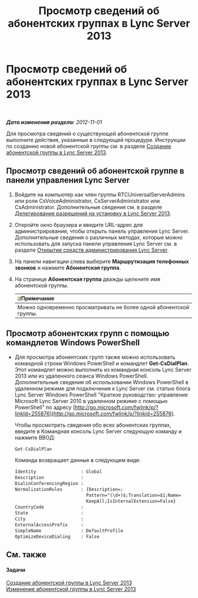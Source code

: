 ﻿---
title: Просмотр сведений об абонентских группах в Lync Server 2013
TOCTitle: Просмотр сведений об абонентских группах в Lync Server 2013
ms:assetid: 25ed0112-a8a7-418a-8c2c-580081be692a
ms:mtpsurl: https://technet.microsoft.com/ru-ru/library/JJ687997(v=OCS.15)
ms:contentKeyID: 49887906
ms.date: 05/19/2016
mtps_version: v=OCS.15
ms.translationtype: HT
---

# Просмотр сведений об абонентских группах в Lync Server 2013

 

_**Дата изменения раздела:** 2012-11-01_

Для просмотра сведений о существующей абонентской группе выполните действия, указанные в следующей процедуре. Инструкции по созданию новой абонентской группы см. в разделе [Создание абонентской группы в Lync Server 2013](lync-server-2013-create-a-dial-plan.md).

## Просмотр сведений об абонентской группе в панели управления Lync Server

1.  Войдите на компьютер как член группы RTCUniversalServerAdmins или роли CsVoiceAdministrator, CsServerAdministrator или CsAdministrator. Дополнительные сведения см. в разделе [Делегирование разрешений на установку в Lync Server 2013](lync-server-2013-delegate-setup-permissions.md).

2.  Откройте окно браузера и введите URL-адрес для администрирования, чтобы открыть панель управления Lync Server. Дополнительные сведения о различных методах, которые можно использовать для запуска панели управления Lync Server см. в разделе [Открытие средств администрирования Lync Server](lync-server-2013-open-lync-server-administrative-tools.md).

3.  На панели навигации слева выберите **Маршрутизация телефонных звонков** и нажмите **Абонентская группа**.

4.  На странице **Абонентская группа** дважды щелкните имя абонентской группы.
    
    <table>
    <thead>
    <tr class="header">
    <th><img src="images/Gg398412.note(OCS.15).gif" title="note" alt="note" />Примечание</th>
    </tr>
    </thead>
    <tbody>
    <tr class="odd">
    <td>Можно одновременно просматривать не более одной абонентской группы.</td>
    </tr>
    </tbody>
    </table>


## Просмотр абонентских групп с помощью командлетов Windows PowerShell

  - Для просмотра абонентских групп также можно использовать командной строки Windows PowerShell и командлет **Get-CsDialPlan**. Этот командлет можно выполнить из командная консоль Lync Server 2013 или из удаленного сеанса Windows PowerShell. Дополнительные сведения об использовании Windows PowerShell в удаленном режиме для подключения к Lync Server см. статью блога Lync Server Windows PowerShell "Краткое руководство: управление Microsoft Lync Server 2010 в удаленном режиме с помощью PowerShell" по адресу [http://go.microsoft.com/fwlink/p/?linkId=255876](http://go.microsoft.com/fwlink/p/?linkid=255876).
    
    Чтобы просмотреть сведения обо всех абонентских группах, введите в Командная консоль Lync Server следующую команду и нажмите ВВОД:
    
        Get-CsDialPlan
    
    Команда возвращает данные в следующем виде:
    
        Identity                 : Global
        Description              :
        DialinConferencingRegion :
        NormalizationRules       : {Description=;
                                   Pattern=^(\d+)$;Translation=$1;Name=
                                   KeepAll;IsInternalExtension=False}
        CountryCode              :
        State                    :
        City                     :
        ExternalAccessPrefix     :
        SimpleName               : DefaultProfile
        OptimizeDeviceDialing    : False

## См. также

#### Задачи

[Создание абонентской группы в Lync Server 2013](lync-server-2013-create-a-dial-plan.md)  
[Изменение абонентской группы в Lync Server 2013](lync-server-2013-modify-a-dial-plan.md)

